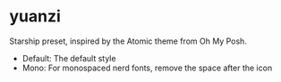 # yuanzi

Starship preset, inspired by the Atomic theme from Oh My Posh.

- Default: The default style
- Mono: For monospaced nerd fonts, remove the space after the icon
